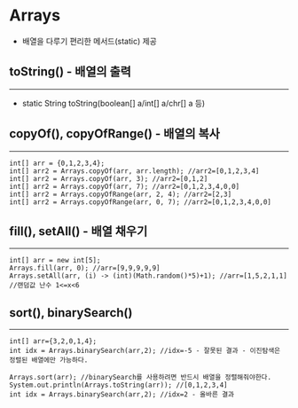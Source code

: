 Arrays
==============

* 배열을 다루기 편리한 메서드(static) 제공


toString() - 배열의 출력
------------
*****

* static String toString(boolean[] a/int[] a/chr[] a 등)


copyOf(), copyOfRange() - 배열의 복사
-------
*****

    int[] arr = {0,1,2,3,4};
    int[] arr2 = Arrays.copyOf(arr, arr.length); //arr2=[0,1,2,3,4]
    int[] arr2 = Arrays.copyOf(arr, 3); //arr2=[0,1,2]
    int[] arr2 = Arrays.copyOf(arr, 7); //arr2=[0,1,2,3,4,0,0]
    int[] arr2 = Arrays.copyOfRange(arr, 2, 4); //arr2=[2,3]
    int[] arr2 = Arrays.copyOfRange(arr, 0, 7); //arr2=[0,1,2,3,4,0,0]


fill(), setAll() - 배열 채우기
--------
*****

    int[] arr = new int[5];
    Arrays.fill(arr, 0); //arr=[9,9,9,9,9]
    Arrays.setAll(arr, (i) -> (int)(Math.random()*5)+1); //arr=[1,5,2,1,1]
    //랜덤값 난수 1<=x<6


sort(), binarySearch()
---------------
*****

    int[] arr={3,2,0,1,4};
    int idx = Arrays.binarySearch(arr,2); //idx=-5 - 잘못된 결과 - 이진탐색은 정렬된 배열에만 가능하다.
    
    Arrays.sort(arr); //binarySearch를 사용하려면 반드시 배열을 정렬해줘야한다.
    System.out.println(Arrays.toString(arr)); //[0,1,2,3,4]
    int idx = Arrays.binarySearch(arr,2); //idx=2 - 올바른 결과



    